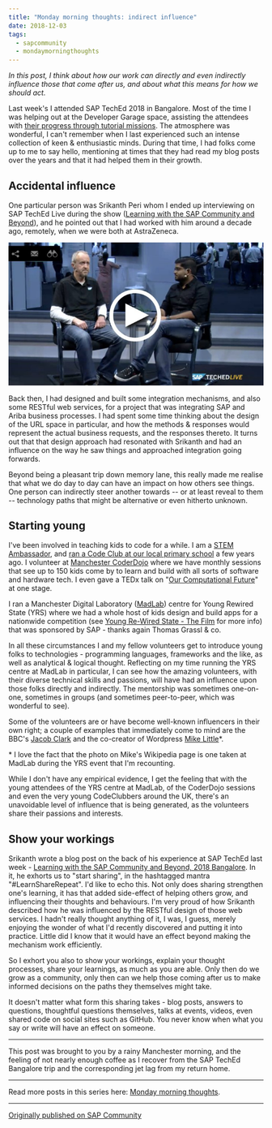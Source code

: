 ```yaml
---
title: "Monday morning thoughts: indirect influence"
date: 2018-12-03
tags:
  - sapcommunity
  - mondaymorningthoughts
---
```

*In this post, I think about how our work can directly and even
indirectly influence those that come after us, and about what this means
for how we should act.*

Last week's I attended SAP TechEd 2018 in Bangalore. Most of the time I
was helping out at the Developer Garage space, assisting the attendees
with [their progress through tutorial
missions](https://developers.sap.com/app-space.html). The atmosphere was
wonderful, I can't remember when I last experienced such an intense
collection of keen & enthusiastic minds. During that time, I had folks
come up to me to say hello, mentioning at times that they had read my
blog posts over the years and that it had helped them in their growth.

## Accidental influence

One particular person was Srikanth Peri whom I ended up interviewing on SAP
TechEd Live during the show ([Learning with the SAP Community and
Beyond](https://events.sap.com/teched/en/session/42606)), and he pointed
out that I had worked with him around a decade ago, remotely, when we
were both at AstraZeneca.

![](/images/2018/12/interview-photo.jpg)

Back then, I had designed and built some integration mechanisms, and
also some RESTful web services, for a project that was integrating SAP
and Ariba business processes. I had spent some time thinking about the
design of the URL space in particular, and how the methods & responses
would represent the actual business requests, and the responses thereto.
It turns out that that design approach had resonated with Srikanth and
had an influence on the way he saw things and approached integration
going forwards.

Beyond being a pleasant trip down memory lane, this really made me
realise that what we do day to day can have an impact on how others see
things. One person can indirectly steer another towards \-- or at least
reveal to them \-- technology paths that might be alternative or even
hitherto unknown.

## Starting young

I've been involved in teaching kids to code for a while. I am a [STEM
Ambassador](/blog/posts/2012/12/05/codeclub-and-becoming-a-stem-ambassador/),
and [ran a Code Club at our local primary
school](/blog/posts/2013/04/18/codeclub-thoughts/) a
few years ago. I volunteer at [Manchester
CoderDojo](https://mcrcoderdojo.org.uk/) where we have monthly sessions
that see up to 150 kids come by to learn and build with all sorts of
software and hardware tech. I even gave a TEDx talk on "[Our
Computational Future](https://www.youtube.com/watch?v=-gvOCaExeK0)" at
one stage.

I ran a Manchester Digital Laboratory ([MadLab](https://madlab.org.uk/))
centre for Young Rewired State (YRS) where we had a whole host of kids
design and build apps for a nationwide competition (see [Young Re-Wired
State - The
Film](https://madlab.org.uk/2013/10/young-re-wired-state-2013-the-film/)
for more info) that was sponsored by SAP - thanks again Thomas Grassl &
co.

In all these circumstances I and my fellow volunteers get to introduce
young folks to technologies - programming languages, frameworks and the
like, as well as analytical & logical thought. Reflecting on my time
running the YRS centre at MadLab in particular, I can see how the
amazing volunteers, with their diverse technical skills and passions,
will have had an influence upon those folks directly and indirectly. The
mentorship was sometimes one-on-one, sometimes in groups (and sometimes
peer-to-peer, which was wonderful to see).

Some of the volunteers are or have become well-known influencers in
their own right; a couple of examples that immediately come to mind are
the BBC's [Jacob
Clark](http://www.bbc.co.uk/blogs/internet/entries/2e3004e0-ab13-4ccf-b921-ca2bd2ff0cae) and
the co-creator of Wordpress [Mike
Little](https://en.wikipedia.org/wiki/Mike_Little)\*.

\* I love the fact that the photo on Mike's Wikipedia page is one taken
at MadLab during the YRS event that I'm recounting.

While I don't have any empirical evidence, I get the feeling that with
the young attendees of the YRS centre at MadLab, of the CoderDojo
sessions and even the very young CodeClubbers around the UK, there's an
unavoidable level of influence that is being generated, as the
volunteers share their passions and interests.

## Show your workings

Srikanth wrote a blog post on the back of his experience at SAP TechEd
last week - [Learning with the SAP Community and Beyond, 2018
Bangalore](https://blogs.sap.com/2018/12/02/learning-with-the-sap-community-and-beyond-2018-bangalore/).
In it, he exhorts us to "start sharing", in the hashtagged mantra
"#LearnShareRepeat". I'd like to echo this. Not only does sharing
strengthen one's learning, it has that added side-effect of helping
others grow, and influencing their thoughts and behaviours. I'm very
proud of how Srikanth described how he was influenced by the RESTful
design of those web services. I hadn't really thought anything of it, I
was, I guess, merely enjoying the wonder of what I'd recently
discovered and putting it into practice. Little did I know that it would
have an effect beyond making the mechanism work efficiently.

So I exhort you also to show your workings, explain your thought
processes, share your learnings, as much as you are able. Only then do
we grow as a community, only then can we help those coming after us to
make informed decisions on the paths they themselves might take.

It doesn't matter what form this sharing takes - blog posts, answers to
questions, thoughtful questions themselves, talks at events, videos,
even shared code on social sites such as GitHub. You never know when
what you say or write will have an effect on someone.

---

This post was brought to you by a rainy Manchester morning, and the
feeling of not nearly enough coffee as I recover from the SAP TechEd
Bangalore trip and the corresponding jet lag from my return home.

---

Read more posts in this series here: [Monday morning
thoughts](/tags/mondaymorningthoughts/).

---

[Originally published on SAP Community](https://community.sap.com/t5/welcome-corner-blog-posts/monday-morning-thoughts-indirect-influence/ba-p/13383686)
